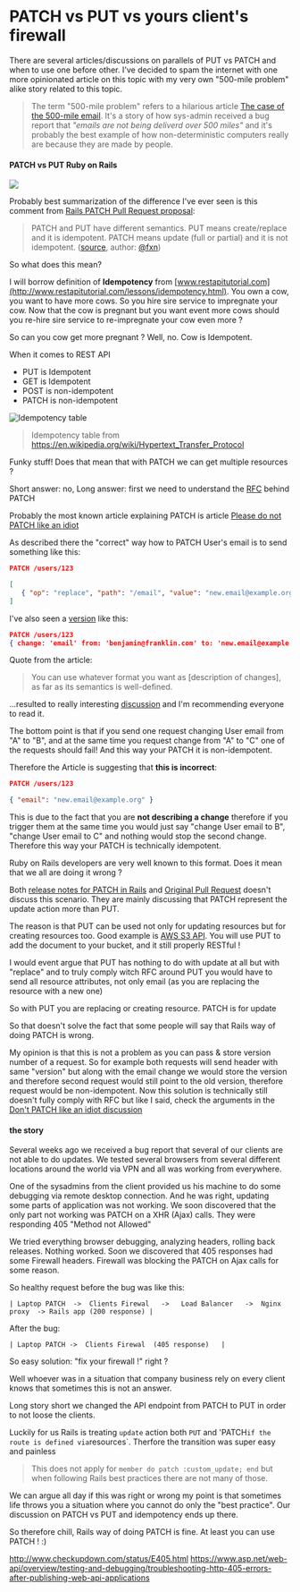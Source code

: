 # PATCH vs PUT vs yours client's firewall

There are several articles/discussions on parallels of PUT vs PATCH and
when to  use one before other. I've decided to spam the internet with one more opinionated
article on this topic with my very own "500-mile problem" alike
story related to this topic.

> The term "500-mile problem" refers
> to a hilarious article [The case of the 500-mile email](https://www.ibiblio.org/harris/500milemail.html).
> It's a story of how sys-admin received a bug report that *"emails are not
> being deliverd over 500 miles"* and it's probably the best example of how non-deterministic computers really are
> because they are made by people.


#### PATCH vs PUT Ruby on Rails

![](https://raw.githubusercontent.com/equivalent/scrapbook2/master/assets/images/2016/put-or-patch.png)

Probably best summarization of the difference I've ever seen is this comment
from [Rails PATCH Pull Request proposal](https://github.com/rails/rails/pull/505):

> PATCH and PUT have different semantics. PUT means create/replace and it is idempotent. PATCH means update (full or partial) and it is not idempotent. ([source](https://github.com/rails/rails/pull/505#issuecomment-3225622), author: [@fxn](https://github.com/fxn))

So what does this mean? 

I will borrow definition of **Idempotency** from [www.restapitutorial.com](http://www.restapitutorial.com/lessons/idempotency.html).
You own a cow, you want to have more cows. So you hire sire service to impregnate your cow.
Now that the cow is pregnant but you want event more cows should you re-hire sire service to re-impregnate your cow
even more ?

So can you cow get more pregnant ? Well, no. Cow is Idempotent.

When it comes to REST API
* PUT is Idempotent
* GET is Idempotent
* POST is non-idempotent
* PATCH is non-idempotent

![Idempotency table](https://raw.githubusercontent.com/equivalent/scrapbook2/master/assets/images/2016/put-patch-idempotance-table.png) 

> Idempotency table from https://en.wikipedia.org/wiki/Hypertext_Transfer_Protocol

Funky stuff! Does that mean that with PATCH we can get multiple
resources ?

Short answer: no, Long answer: first we need to understand
the [RFC](https://tools.ietf.org/html/rfc5789) behind PATCH

Probably the most known article explaining PATCH is article
[Please do not PATCH like an idiot](http://williamdurand.fr/2014/02/14/please-do-not-patch-like-an-idiot/)

As described there the "correct" way how to PATCH User's email is to send something like this:

```json
PATCH /users/123

[
   { "op": "replace", "path": "/email", "value": "new.email@example.org" }
]
```


I've also seen a [version](http://softwareengineering.stackexchange.com/questions/260818/why-patch-method-is-not-idempotent) like this:

```json
PATCH /users/123
{ change: 'email' from: 'benjamin@franklin.com' to: 'new.email@example.org' }
```

Quote from the article:

> You can use whatever format you want as [description of changes], as
> far as its semantics is well-defined.

...resulted to really interesting
[discussion](http://williamdurand.fr/2014/02/14/please-do-not-patch-like-an-idiot/#disqus_thread) and I'm recommending
everyone to read it.

The bottom point is that if you send one request changing User email from "A"
to "B", and at the same time you request change from "A" to "C" one of
the requests should fail! And this way your PATCH it is non-idempotent.


Therefore the Article is suggesting that **this is incorrect**:

```json
PATCH /users/123

{ "email": "new.email@example.org" }
```

This is due to the fact that you are **not describing a change**
therefore if you trigger them at the same time you would just say
"change User email to B", "change User email to C" and nothing would stop the second change.
Therefore this way your PATCH is technically idempotent.


Ruby on Rails developers are very well known to this format. Does it
mean that we all are doing it wrong ?

Both [release notes for PATCH in Rails](http://weblog.rubyonrails.org/2012/2/26/edge-rails-patch-is-the-new-primary-http-method-for-updates/)
and [Original Pull Request](https://github.com/rails/rails/pull/505)
doesn't discuss this scenario. They are mainly discussing that PATCH
represent the update action more than PUT.

The reason is that PUT can be used not only for updating resources but for creating resources
too. Good example is [AWS S3 API](http://docs.aws.amazon.com/AmazonS3/latest/API/RESTObjectPUT.html).
You will use PUT to add the document to your bucket, and it still
properly RESTful !

I would event argue that PUT has nothing to do with
update at all but with "replace" and to truly comply witch RFC around
PUT you would have to send all resource attributes, not only email (as
you are replacing the resource with a new one)

So with PUT you are replacing or creating resource.
PATCH is for update

So that doesn't solve the fact that some people will say that Rails way of doing PATCH is wrong.

My opinion is that this is not a problem as you can pass & store version number
of a request. So for example both requests will send header with same
"version" but along with the email change we would store the version and
therefore second request would still point to the old version,
therefore request would be non-idempotent. Now this solution is technically still
doesn't fully comply with RFC but like I said, check the arguments in
the [Don't PATCH like an idiot discussion](http://williamdurand.fr/2014/02/14/please-do-not-patch-like-an-idiot/#disqus_thread)


#### the story

Several weeks ago we received a bug report that several of our clients
are not able to do updates. We tested several browsers from several
different locations around the world via VPN and all was working from
everywhere.

One of the sysadmins from the client provided us his machine to do some
debugging via remote desktop connection. And he was right, updating some
parts of application was not working. We soon discovered that the only
part not working was PATCH on a XHR (Ajax) calls. They were responding
405 "Method not Allowed"

We tried everything browser debugging, analyzing headers, rolling back
releases. Nothing worked. Soon we discovered that 405 responses had some
Firewall headers. Firewall was blocking the PATCH on Ajax calls for some reason.


So healthy request before the bug was like this:

```
| Laptop PATCH  ->  Clients Firewal   ->   Load Balancer   ->  Nginx proxy  -> Rails app (200 response) |
```

After the bug:

```
| Laptop PATCH ->  Clients Firewal  (405 response)   |
```


So easy solution: "fix your firewall !" right ?

Well whoever was in a situation that company business rely on every client knows
that sometimes this is not an answer.

Long story short we changed the API endpoint from PATCH to PUT in order
to not loose the clients.

Luckily for us Rails is treating `update`
action both `PUT` and 'PATCH` if the route is defined via `resources`.
Therfore the transition was super easy and painless

> This does not apply for `member do patch :custom_update; end` but when
> following Rails best practices there are not many of those.

We can argue all day if this was right or
wrong my point is that sometimes life throws you a situation where you
cannot do only the "best practice". Our discussion on PATCH vs PUT and
idempotency ends up there.

So therefore chill, Rails way of doing PATCH is fine. At least you can
use PATCH ! :)


http://www.checkupdown.com/status/E405.html
https://www.asp.net/web-api/overview/testing-and-debugging/troubleshooting-http-405-errors-after-publishing-web-api-applications

